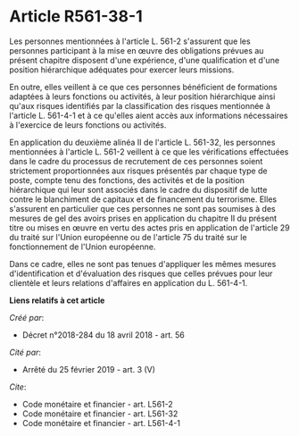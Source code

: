 # Article R561-38-1

Les personnes mentionnées à l'article L. 561-2 s'assurent que les personnes participant à la mise en œuvre des obligations
prévues au présent chapitre disposent d'une expérience, d'une qualification et d'une position hiérarchique adéquates pour
exercer leurs missions. 

En outre, elles veillent à ce que ces personnes bénéficient de formations adaptées à leurs fonctions ou activités, à leur
position hiérarchique ainsi qu'aux risques identifiés par la classification des risques mentionnée à l'article L. 561-4-1 et
à ce qu'elles aient accès aux informations nécessaires à l'exercice de leurs fonctions ou activités. 

En application du deuxième alinéa II de l'article L. 561-32, les personnes mentionnées à l'article L. 561-2 veillent à ce que
les vérifications effectuées dans le cadre du processus de recrutement de ces personnes soient strictement proportionnées aux
risques présentés par chaque type de poste, compte tenu des fonctions, des activités et de la position hiérarchique qui leur
sont associés dans le cadre du dispositif de lutte contre le blanchiment de capitaux et de financement du terrorisme. Elles
s'assurent en particulier que ces personnes ne sont pas soumises à des mesures de gel des avoirs prises en application du
chapitre II du présent titre ou mises en œuvre en vertu des actes pris en application de l'article 29 du traité sur l'Union
européenne ou de l'article 75 du traité sur le fonctionnement de l'Union européenne. 

Dans ce cadre, elles ne sont pas tenues d'appliquer les mêmes mesures d'identification et d'évaluation des risques que celles
prévues pour leur clientèle et leurs relations d'affaires en application du L. 561-4-1.

**Liens relatifs à cet article**

_Créé par_:

  - Décret n°2018-284 du 18 avril 2018 - art. 56

_Cité par_:

  - Arrêté du 25 février 2019 - art. 3 (V)

_Cite_:

  - Code monétaire et financier - art. L561-2
  - Code monétaire et financier - art. L561-32
  - Code monétaire et financier - art. L561-4-1
